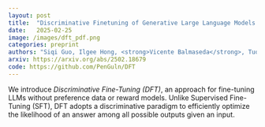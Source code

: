 ```yaml
---
layout: post
title:  "Discriminative Finetuning of Generative Large Language Models without Reward Models and Preference Data"
date:   2025-02-25
image: /images/dft_pdf.png
categories: preprint
authors: "Siqi Guo, Ilgee Hong, <strong>Vicente Balmaseda</strong>, Tuo Zhao, Tianbao Yang"
arxiv: https://arxiv.org/abs/2502.18679
code: https://github.com/PenGuln/DFT
---
```

We introduce *Discriminative Fine-Tuning (DFT)*, an approach for fine-tuning LLMs without preference data or reward models. Unlike Supervised Fine-Tuning (SFT), DFT adopts a discriminative paradigm to efficiently optimize the likelihood of an answer among all possible outputs given an input.
